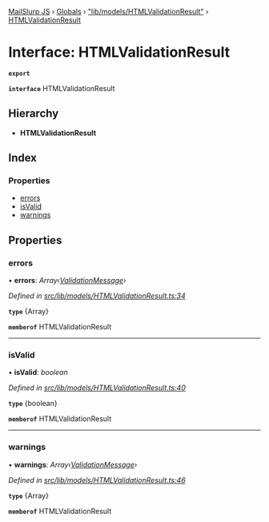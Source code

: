 [MailSlurp JS](../README.md) › [Globals](../globals.md) › ["lib/models/HTMLValidationResult"](../modules/_lib_models_htmlvalidationresult_.md) › [HTMLValidationResult](_lib_models_htmlvalidationresult_.htmlvalidationresult.md)

# Interface: HTMLValidationResult

**`export`** 

**`interface`** HTMLValidationResult

## Hierarchy

* **HTMLValidationResult**

## Index

### Properties

* [errors](_lib_models_htmlvalidationresult_.htmlvalidationresult.md#errors)
* [isValid](_lib_models_htmlvalidationresult_.htmlvalidationresult.md#isvalid)
* [warnings](_lib_models_htmlvalidationresult_.htmlvalidationresult.md#warnings)

## Properties

###  errors

• **errors**: *Array‹[ValidationMessage](_lib_models_validationmessage_.validationmessage.md)›*

*Defined in [src/lib/models/HTMLValidationResult.ts:34](https://github.com/mailslurp/mailslurp-client-ts-js/blob/fc9510a/src/lib/models/HTMLValidationResult.ts#L34)*

**`type`** {Array<ValidationMessage>}

**`memberof`** HTMLValidationResult

___

###  isValid

• **isValid**: *boolean*

*Defined in [src/lib/models/HTMLValidationResult.ts:40](https://github.com/mailslurp/mailslurp-client-ts-js/blob/fc9510a/src/lib/models/HTMLValidationResult.ts#L40)*

**`type`** {boolean}

**`memberof`** HTMLValidationResult

___

###  warnings

• **warnings**: *Array‹[ValidationMessage](_lib_models_validationmessage_.validationmessage.md)›*

*Defined in [src/lib/models/HTMLValidationResult.ts:46](https://github.com/mailslurp/mailslurp-client-ts-js/blob/fc9510a/src/lib/models/HTMLValidationResult.ts#L46)*

**`type`** {Array<ValidationMessage>}

**`memberof`** HTMLValidationResult
